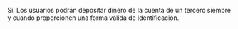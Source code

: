 Si. Los usuarios podrán depositar dinero de la cuenta de un tercero siempre y cuando proporcionen una forma válida de identificación.
